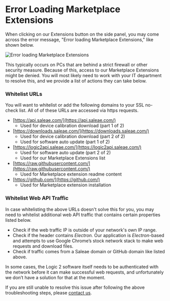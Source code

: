 # Error Loading Marketplace Extensions

When clicking on our Extensions button on the side panel, you may come across the error message, "Error loading Marketplace Extensions," like shown below.

![Error loading Marketplace Extensions](<../.gitbook/assets/Screen Shot 2022-03-03 at 5.55.21 PM.png>)

This typically occurs on PCs that are behind a strict firewall or other security measure. Because of this, access to our Marketplace Extensions might be denied. You will most likely need to work with your IT department to resolve this, and we provide a list of actions they can take below.

### Whitelist URLs

You will want to whitelist or add the following domains to your SSL no-check list. All of of these URLs are accessed via https requests.

* [https://api.saleae.com/](https://api.saleae.com/)
  * Used for device calibration download (part 1 of 2)
* [https://downloads.saleae.com/](https://downloads.saleae.com/)
  * Used for device calibration download (part 2 of 2)
  * Used for software auto update (part 1 of 2)
* [https://logic2api.saleae.com/](https://logic2api.saleae.com/)
  * Used for software auto update (part 2 of 2)
  * Used for our Marketplace Extensions list
* [https://raw.githubusercontent.com/](https://raw.githubusercontent.com/)
  * Used for Marketplace extension readme content
* [https://github.com/](https://github.com/)
  * Used for Marketplace extension installation

### Whitelist Web API Traffic

In case whitelisting the above URLs doesn't solve this for you, you may need to whitelist additional web API traffic that contains certain properties listed below.

* Check if the web traffic IP is outside of your network's own IP range.
* Check if the header contains _Electron._ Our application is _Electron-_&#x62;ased and attempts to use Google Chrome’s stock network stack to make web requests and download files.
* Check if traffic comes from a Saleae domain or GitHub domain like listed above.

In some cases, the Logic 2 software itself needs to be authenticated with the network before it can make successful web requests, and unfortunately we don’t have a solution for that at the moment.

If you are still unable to resolve this issue after following the above troubleshooting steps, please [contact us](https://contact.saleae.com/hc/en-us/requests/new).
